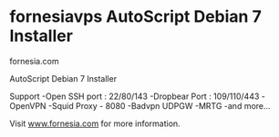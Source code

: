 fornesiavps AutoScript Debian 7 Installer
===========

fornesia.com

AutoScript Debian 7 Installer


Support 
-Open SSH port : 22/80/143
-Dropbear Port : 109/110/443
-OpenVPN
-Squid Proxy - 8080
-Badvpn UDPGW
-MRTG
-and more...

Visit www.fornesia.com for more information.


